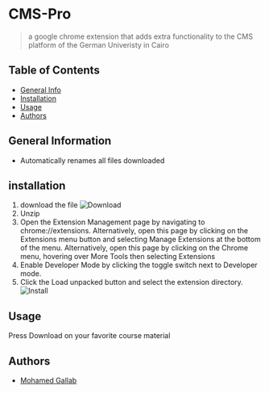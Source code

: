 # CMS-Pro
> a google chrome extension that adds extra functionality to the CMS platform of the German Univeristy in Cairo

## Table of Contents
* [General Info](#general-information)
* [Installation](#installation)
* [Usage](#usage)
* [Authors](#authors)

## General Information
- Automatically renames all files downloaded

## installation
1. download the file
![Download](https://serving.photos.photobox.com/32439020e95c1d9687f1b58ba16a7891ad9153d51fafba659727fcb63b4b82f5e98af847.jpg)
2. Unzip
3. Open the Extension Management page by navigating to chrome://extensions. Alternatively, open this page by clicking on the Extensions menu button and selecting Manage Extensions at the bottom of the menu. Alternatively, open this page by clicking on the Chrome menu, hovering over More Tools then selecting Extensions
4. Enable Developer Mode by clicking the toggle switch next to Developer mode.
5. Click the Load unpacked button and select the extension directory.
![Install](https://i.ibb.co/64fW0vj/CMS-pro-install.png)

## Usage
Press Download on your favorite course material

## Authors
- [Mohamed Gallab](https://github.com/MohamedGallab)
